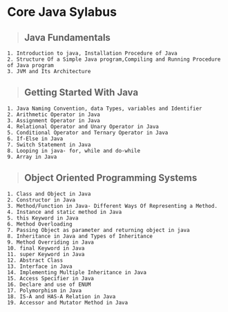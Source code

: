 # Core Java Sylabus

> ## Java Fundamentals 
    1. Introduction to java, Installation Procedure of Java
    2. Structure Of a Simple Java program,Compiling and Running Procedure of Java program
    3. JVM and Its Architecture

> ## Getting Started With Java
    1. Java Naming Convention, data Types, variables and Identifier
    2. Arithmetic Operator in Java
    3. Assignment Operator in Java
    4. Relational Operator and Unary Operator in Java
    5. Conditional Operator and Ternary Operator in Java
    6. If-Else in Java
    7. Switch Statement in Java
    8. Looping in java- for, while and do-while
    9. Array in Java
> ## Object Oriented Programming Systems
    1. Class and Object in Java
    2. Constructor in Java
    3. Method/Function in Java- Different Ways Of Representing a Method.
    4. Instance and static method in Java
    5. this Keyword in Java
    6. Method Overloading
    7. Passing Object as parameter and returning object in java
    8. Inheritance in Java and Types of Inheritance
    9. Method Overriding in Java
    10. final Keyword in Java
    11. super Keyword in Java
    12. Abstract Class
    13. Interface in Java
    14. Implementing Multiple Inheritance in Java
    15. Access Specifier in Java
    16. Declare and use of ENUM
    17. Polymorphism in Java
    18. IS-A and HAS-A Relation in Java
    19. Accessor and Mutator Method in Java
